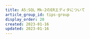 ```yaml
---
title: A5:SQL Mk-2のERエディタについて
article_group_id: tips-group
display_order: 20
created: 2023-01-16
updated: 2023-01-16
---
```

